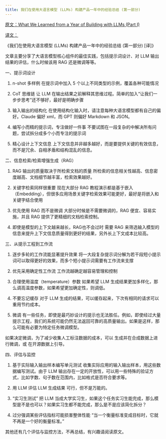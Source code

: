 ```yaml
---
title: 我们在使用大语言模型 (LLMs) 构建产品一年中的经验总结 (第一部分)
---
```


[原文：What We Learned from a Year of Building with LLMs (Part I)](https://oreilly.com/radar/what-we-learned-from-a-year-of-building-with-llms-part-i/)

[译文：](https://baoyu.io/translations/llm/what-we-learned-from-a-year-of-building-with-llms-part-1)


《我们在使用大语言模型 (LLMs) 构建产品一年中的经验总结 (第一部分) [译]》

文章主要分享了大语言模型核心组件的最佳实践，包括提示词设计、对 LLM 输出结果的评估，什么时候该用 RAG 还是微调等等。

一、提示词设计

1. n-shot 多样例
在提示词中加入 5 个以上不同类型的示例，覆盖各种可能情况

2. CoT 思维链
让 LLM 在输出结果之前解释其思维过程。简单的加入“让我们一步步思考”还不够好，最好是明确步骤

3. 输入输出的结构化
在使用结构化输入时，请注意每种大语言模型都有自己的偏好。Claude 偏好 xml，而 GPT 则偏好 Markdown 和 JSON。

4. 编写小而精的提示词，专注做好一件事
不要试图在一段复杂的中解决所有问题，尝试拆分成多个小而专注的提示词

5. 精心设计上下文信息
上下文信息并非越多越好，而是要提供关键的有效信息，而不是冗余、自相矛盾和结构混乱的信息。

二、信息检索/检索增强生成（RAG）

1. RAG 输出的质量取决于所检索文档的质量
所检索的信息相关性越高、信息密度越高、文档细节越丰富，检索效果越好。

2. 关键字检索同样很重要
现在大部分 RAG 教程演示都是基于嵌入（Embedding），但很多应用场景关键字检索效果可能更好，最好是将嵌入和关键字结合使用

3. 优先使用 RAG 而不是微调
大部分时候是不需要微调的，RAG 便宜、容易实施，并且 RAG 提供了更精细的文档检索控制。

4. 即使是模型的上下文越来越长，RAG也不会过时
需要 RAG 来筛选输入模型的信息来提升上下文信息质量得到更好的结果，另外长上下文成本比较高。

三、从提示工程到工作流

1. 逐步多轮的工作流能显著提升效果
将一大段复杂提示词分解为若干段短小提示词可以取得更好的效果，而多个短小提示词需要有工作流来支撑

2. 优先采用确定性工作流
工作流越确定越容易管理和控制

3. 合理使用温度（temperature）参数
如果希望 LLM 生成结果更加多样化，那么调高温度参数，如果希望更加确定性，则调低。

4. 不要忘记缓存
对于 LLM 生成的结果，可以缓存起来，下次有相同的请求可以重用节约成本。

5. 微调
有一些任务，即使是最巧妙设计的提示也无法胜任。例如，即使经过大量提示工程，我们的系统可能仍然无法返回可靠的高质量输出。如果是这样，那么可能有必要为特定任务微调模型。

如果决定微调，为了减少收集人工标注数据的成本，可以 生成并在合成数据上进行微调，或 在开源数据上引导。

四、评估与监控

1. 基于实际输入输出样本编写单元测试
收集实际应用的输入输出样本，用这些数据编写测试。由于 LLM 输出存在一定的开放性，可以用一些特殊的验证方式，比如字数、句子数在范围内，比如格式是否符合要求等。

2. 用 LLM 评估 LLM 生成结果
可行，但不是万能的。

3. “实习生测试”
把 LLM 当成大学实习生，如果这个任务实习生能完成，那么模型是不是也可以？如果实习生都不能完成，那么是不是应该简化拆分？

4. 过分强调某些评估指标可能损害整体性能
“当一个衡量标准变成目标时，它就不再是一个好的衡量标准。”

其他还有几个评估与监控方法，不再总结，有兴趣请阅读原文。


